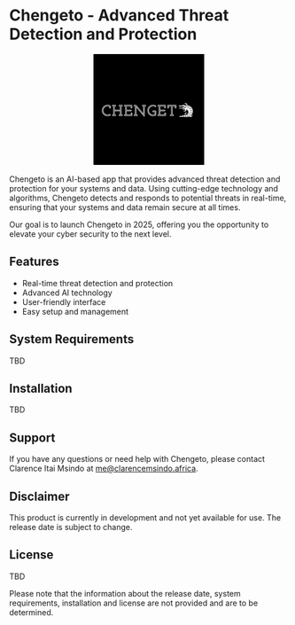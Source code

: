 # Chengeto - Advanced Threat Detection and Protection

<p align="center">
 <img src="https://github.com/claryzw/Chengeto/blob/main/Logo/Chengeto%20Github.png?raw=true" alt="Chengeto Logo")
</p>

Chengeto is an AI-based app that provides advanced threat detection and protection for your systems and data. Using cutting-edge technology and algorithms, Chengeto detects and responds to potential threats in real-time, ensuring that your systems and data remain secure at all times.

Our goal is to launch Chengeto in 2025, offering you the opportunity to elevate your cyber security to the next level.

## Features

* Real-time threat detection and protection
* Advanced AI technology
* User-friendly interface
* Easy setup and management

## System Requirements

TBD

## Installation

TBD

## Support

If you have any questions or need help with Chengeto, please contact Clarence Itai Msindo at me@clarencemsindo.africa.

## Disclaimer

This product is currently in development and not yet available for use. The release date is subject to change.

## License

TBD

Please note that the information about the release date, system requirements, installation and license are not provided and are to be determined.
